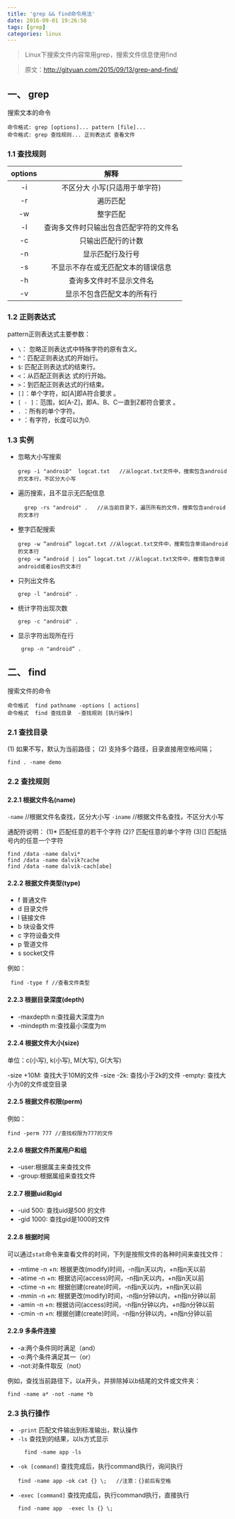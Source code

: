 ```yaml
---
title: 'grep && find命令用法'
date: 2016-09-01 19:26:58
tags: [grep]
categories: linux
---
```


>Linux下搜索文件内容常用grep，搜索文件信息使用find
<!-- more -->

>原文：http://gityuan.com/2015/09/13/grep-and-find/

## 一、 grep
搜索文本的命令
```
命令格式: grep [options]... pattern [file]...
命令格式: grep 查找规则... 正则表达式 查看文件
```
### 1.1 查找规则
|options |	解释|
|:--:|:--:|
|-i|不区分大 小写(只适用于单字符)|
|-r|遍历匹配|
|-w|整字匹配|
|-l|查询多文件时只输出包含匹配字符的文件名|
|-c|只输出匹配行的计数|
|-n|显示匹配行及行号|
|-s|不显示不存在或无匹配文本的错误信息|
|-h|查询多文件时不显示文件名|
|-v|显示不包含匹配文本的所有行|

### 1.2 正则表达式
pattern正则表达式主要参数：

- `\`： 忽略正则表达式中特殊字符的原有含义。
- `^`：匹配正则表达式的开始行。
- `$`: 匹配正则表达式的结束行。
- `<`：从匹配正则表达 式的行开始。
- `>`：到匹配正则表达式的行结束。
- `[]`：单个字符，如[A]即A符合要求 。
- `[ - ]`：范围，如[A-Z]，即A、B、C一直到Z都符合要求 。
- `.` ：所有的单个字符。
- `*` ：有字符，长度可以为0.

### 1.3 实例
- 忽略大小写搜索

  ```
  grep -i "androiD"  logcat.txt   //从logcat.txt文件中，搜索包含android的文本行，不区分大小写
  ```
- 遍历搜索，且不显示无匹配信息
  ```
    grep -rs "android" .   //从当前目录下，遍历所有的文件，搜索包含android的文本行
  ```
- 整字匹配搜索
  ```
  grep -w “android” logcat.txt //从logcat.txt文件中，搜索包含单词android的文本行
  grep -w “android | ios” logcat.txt //从logcat.txt文件中，搜索包含单词android或者ios的文本行
  ```
- 只列出文件名
    ```
    grep -l "android" .
    ```
- 统计字符出现次数
    ```
    grep -c "android" .
    ```
- 显示字符出现所在行
    ```
     grep -n "android“ .
    ```

## 二、 find

搜索文件的命令
```
命令格式  find pathname -options [ actions]
命令格式  find 查找目录  -查找规则 [执行操作]
```
### 2.1 查找目录
(1) 如果不写，默认为当前路径； (2) 支持多个路径，目录直接用空格间隔；
```
find . -name demo
```

### 2.2 查找规则

#### 2.2.1 根据文件名(name)

`-name`  //根据文件名查找，区分大小写
`-iname` //根据文件名查找，不区分大小写

通配符说明： (1)* 匹配任意的若干个字符 (2)? 匹配任意的单个字符 (3)[] 匹配括号内的任意一个字符
```
find /data -name dalvi*
find /data -name dalvik?cache
find /data -name dalvik-cach[abe]
```
#### 2.2.2 根据文件类型(type)

- f 普通文件
- d 目录文件
- l 链接文件
- b 块设备文件
- c 字符设备文件
- p 管道文件
- s socket文件

例如：
```
 find -type f //查看文件类型
```

#### 2.2.3 根据目录深度(depth)
- -maxdepth n:查找最大深度为n
- -mindepth m:查找最小深度为m

#### 2.2.4 根据文件大小(size)
单位：c(小写), k(小写), M(大写), G(大写)

-size +10M: 查找大于10M的文件
-size -2k: 查找小于2k的文件
-empty: 查找大小为0的文件或空目录

#### 2.2.5 根据文件权限(perm)

例如：
```
find -perm 777 //查找权限为777的文件
```

#### 2.2.6 根据文件所属用户和组
- -user:根据属主来查找文件
- -group:根据属组来查找文件

#### 2.2.7 根据uid和gid
- -uid 500: 查找uid是500 的文件
- -gid 1000: 查找gid是1000的文件

#### 2.2.8 根据时间
可以通过`stat`命令来查看文件的时间，下列是按照文件的各种时间来查找文件：

- -mtime -n +n: 根据更改(modify)时间，-n指n天以内，+n指n天以前
- -atime -n +n: 根据访问(access)时间，-n指n天以内，+n指n天以前
- -ctime -n +n: 根据创建(create)时间，-n指n天以内，+n指n天以前
- -mmin -n +n: 根据更改(modify)时间，-n指n分钟以内，+n指n分钟以前
- -amin -n +n: 根据访问(access)时间，-n指n分钟以内，+n指n分钟以前
- -cmin -n +n: 根据创建(create)时间，-n指n分钟以内，+n指n分钟以前

#### 2.2.9 多条件连接

- -a:两个条件同时满足（and）
- -o:两个条件满足其一（or）
- -not:对条件取反（not）

例如，查找当前路径下，以a开头，并排除掉以b结尾的文件或文件夹：
```
find -name a* -not -name *b
```

### 2.3 执行操作

- `-print` 匹配文件输出到标准输出，默认操作
- `-ls` 查找到的结果，以ls方式显示
  ```
    find -name app -ls
  ```
- `-ok [command]` 查找完成后，执行command执行，询问执行
    ```
    find -name app -ok cat {} \;   //注意：{}前后有空格
    ```
- `-exec [command]` 查找完成后，执行command执行，直接执行
    ```
    find -name app  -exec ls {} \;
    ```
